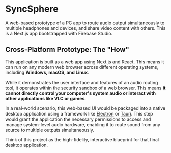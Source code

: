 # SyncSphere

A web-based prototype of a PC app to route audio output simultaneously to multiple headphones and devices, and share video content with others. This is a Next.js app bootstrapped with Firebase Studio.

## Cross-Platform Prototype: The "How"

This application is built as a web app using Next.js and React. This means it can run on any modern web browser across different operating systems, including **Windows, macOS, and Linux**.

While it demonstrates the user interface and features of an audio routing tool, it operates within the security sandbox of a web browser. This means **it cannot directly control your computer's system audio or interact with other applications like VLC or games**.

In a real-world scenario, this web-based UI would be packaged into a native desktop application using a framework like [Electron](https://www.electronjs.org/) or [Tauri](https://tauri.app/). This step would grant the application the necessary permissions to access and manage system-level audio hardware, enabling it to route sound from any source to multiple outputs simultaneously.

Think of this project as the high-fidelity, interactive blueprint for that final desktop application.